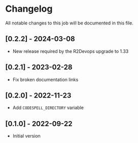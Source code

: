 # Changelog
All notable changes to this job will be documented in this file.

## [0.2.2] - 2024-03-08
* New release required by the R2Devops upgrade to 1.33

## [0.2.1] - 2023-02-28
* Fix broken documentation links

## [0.2.0] - 2022-11-23
* Add `CODESPELL_DIRECTORY` variable

## [0.1.0] - 2022-09-22
* Initial version